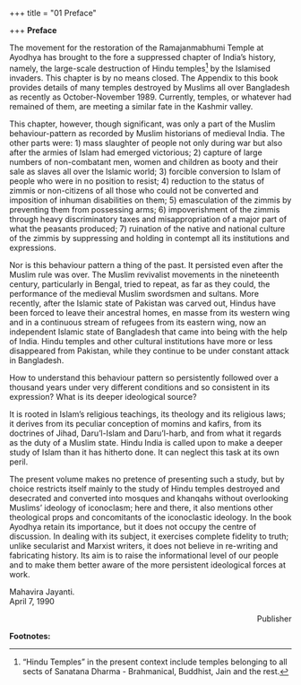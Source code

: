 +++
title = "01 Preface"

+++
**Preface**

The movement for the restoration of the Ramajanmabhumi Temple at Ayodhya has brought to the fore a suppressed chapter of India’s history, namely, the large-scale destruction of Hindu temples[^1] by the Islamised invaders.  This chapter is by no means closed.  The Appendix to this book provides details of many temples destroyed by Muslims all over Bangladesh as recently as October-November 1989.  Currently, temples, or whatever had remained of them, are meeting a similar fate in the Kashmir valley.

This chapter, however, though significant, was only a part of the Muslim behaviour-pattern as recorded by Muslim historians of medieval India. 
The other parts were: 1) mass slaughter of people not only during war but also after the armies of Islam had emerged victorious; 2) capture of large numbers of non-combatant men, women and children as booty and their sale as slaves all over the Islamic world; 3) forcible conversion to Islam of people who were in no position to resist; 4) reduction to the status of zimmis or non-citizens of all those who could not be converted and imposition of inhuman disabilities on them; 5) emasculation of the zimmis by preventing them from possessing arms; 6) impoverishment of the zimmis through heavy discriminatory taxes and misappropriation of a major part of what the peasants produced; 7) ruination of the native and national culture of the zimmis by suppressing and holding in contempt all its institutions and expressions.

Nor is this behaviour pattern a thing of the past.  It persisted even after the Muslim rule was over.  The Muslim revivalist movements in the nineteenth century, particularly in Bengal, tried to repeat, as far as they could, the performance of the medieval Muslim swordsmen and sultans.  More recently, after the Islamic state of Pakistan was carved out, Hindus have been forced to leave their ancestral homes, en masse from its western wing and in a continuous stream of refugees from its eastern wing, now an independent Islamic state of Bangladesh that came into being with the help of India.  Hindu temples and other cultural institutions have more or less disappeared from Pakistan, while they continue to be under constant attack in Bangladesh.

How to understand this behaviour pattern so persistently followed over a thousand years under very different conditions and so consistent in its expression? What is its deeper ideological source?

It is rooted in Islam’s religious teachings, its theology and its religious laws; it derives from its peculiar conception of momins and kafirs, from its doctrines of Jihad, Daru’l-Islam and Daru’l-harb, and from what it regards as the duty of a Muslim state.  Hindu India is called upon to make a deeper study of Islam than it has hitherto done. 
It can neglect this task at its own peril.

The present volume makes no pretence of presenting such a study, but by choice restricts itself mainly to the study of Hindu temples destroyed and desecrated and converted into mosques and khanqahs without overlooking Muslims’ ideology of iconoclasm; here and there, it also mentions other theological props and concomitants of the iconoclastic ideology.  In the book Ayodhya retain its importance, but it does not occupy the centre of discussion.  In dealing with its subject, it exercises complete fidelity to truth; unlike secularist and Marxist writers, it does not believe in re-writing and fabricating history.  Its aim is to raise the informational level of our people and to make them better aware of the more persistent ideological forces at work.

Mahavira Jayanti.  
April 7, 1990

<div align="right">

Publisher

</div>

  

**Footnotes:**

[^1]: “Hindu Temples” in the present context include temples belonging to all sects of Sanatana Dharma - Brahmanical, Buddhist, Jain and the rest.
